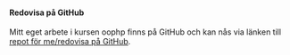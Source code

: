 #### Redovisa på GitHub

Mitt eget arbete i kursen oophp finns på GitHub och kan nås via länken till [repot för me/redovisa på GitHub](XXX).
